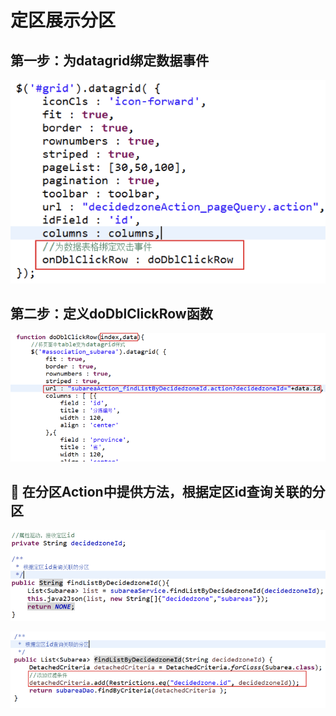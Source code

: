 # 定区展示分区

## 第一步：为datagrid绑定数据事件

![](../../../../.gitbook/assets/image%20%2839%29.png)

## 第二步：定义doDblClickRow函数

![](../../../../.gitbook/assets/image%20%28108%29.png)

##  在分区Action中提供方法，根据定区id查询关联的分区

![&#xF06C;	&#x5728;SubareaServiceImpl&#x4E2D;&#x63D0;&#x4F9B;&#x65B9;&#x6CD5;&#xFF0C;&#x6839;&#x636E;&#x5B9A;&#x533A;id&#x67E5;&#x8BE2;&#x5173;&#x8054;&#x7684;&#x5206;&#x533A;](../../../../.gitbook/assets/image%20%2879%29.png)

![](../../../../.gitbook/assets/image%20%2868%29.png)

